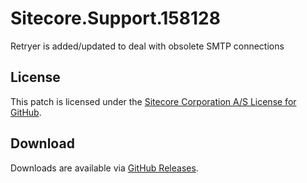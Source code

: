 # Sitecore.Support.158128
Retryer is added/updated to deal with obsolete SMTP connections

## License  
This patch is licensed under the [Sitecore Corporation A/S License for GitHub](https://github.com/sitecoresupport/Sitecore.Support.158128/blob/master/LICENSE).  

## Download  
Downloads are available via [GitHub Releases](https://github.com/sitecoresupport/Sitecore.Support.158128/releases).  
